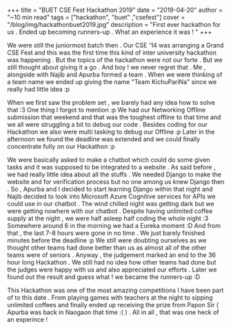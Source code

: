 +++
title = "BUET CSE Fest Hackathon 2019"
date = "2019-04-20"
author = "~10 min read"
tags = ["hackathon", "buet" ,"csefest"]
cover = "/blog/img/hackathonbuet2019.jpg"
description = "First ever hackathon for us . Ended up becoming runners-up . What an experience it was ! "
+++

We were still the juniormost batch then . Our CSE '14 was arranging a Grand CSE Fest and this was the first time this kind of inter university hackathon was happening . But the topics of the hackathon were not our forte . But we still thought about giving it a go . And boy ! we never regret that . Me , alongside with Najib and Apurba formed a team . When we were thinking of a team name we ended up giving the name "Team KichuPariNa" since we really had little idea :p  

When we first saw the problem set , we barely had any idea how to solve that :3 One thing I forgot to mention :p We had our Networking Offline submission that weekend and that was the toughest offline to that time and we all were struggling a bit to debug our code . Besides coding for our Hackathon we also were multi tasking to debug our Offline :p Later in the afternoon we found the deadline was extended and we could finally concentrate fully on our Hackathon :p  

We were basically asked to make a chatbot which could do some given tasks and it was supposed to be integrated to a website . As said before , we had really little idea about all the stuffs . We needed Django to make the website and for verification process but no one among us knew Django then . So , Apurba and I decided to start learning Django within that night and Najib decided to look into Microsoft Azure Cognitive services for APIs we could use in our chatbot . The wind chilled night was getting dark but we were getting nowhere with our chatbot . Despite having unlimited coffee supply at the night , we were half asleep half coding the whole night :3 Somewhere around 6 in the morning we had a Eureka moment :D And from that , the last 7-8 hours were gone in no time . We just barely finished minutes before the deadline :p We still were doubting ourselves as we thought other teams had done better than us as almost all of the other teams were of seniors . Anyway , the judgement marked an end to the 36 hour long Hackathon . We still had no idea how other teams had done but the judges were happy with us and also appreciated our efforts . Later we found out the result and guess what ! we became the runners-up :D 

This Hackathon was one of the most amazing competitions I have been part of to this date . From playing games with teachers at the night to sipping unlimited coffees and finally ended up receiving the prize from Papon Sir ( Apurba was back in Naogaon that time :( ) . All in all , that was one heck of an experince !
